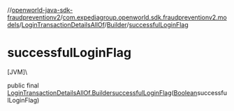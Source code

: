 //[openworld-java-sdk-fraudpreventionv2](../../../../index.md)/[com.expediagroup.openworld.sdk.fraudpreventionv2.models](../../index.md)/[LoginTransactionDetailsAllOf](../index.md)/[Builder](index.md)/[successfulLoginFlag](successful-login-flag.md)

# successfulLoginFlag

[JVM]\

public final [LoginTransactionDetailsAllOf.Builder](index.md)[successfulLoginFlag](successful-login-flag.md)([Boolean](https://docs.oracle.com/javase/8/docs/api/java/lang/Boolean.html)successfulLoginFlag)
